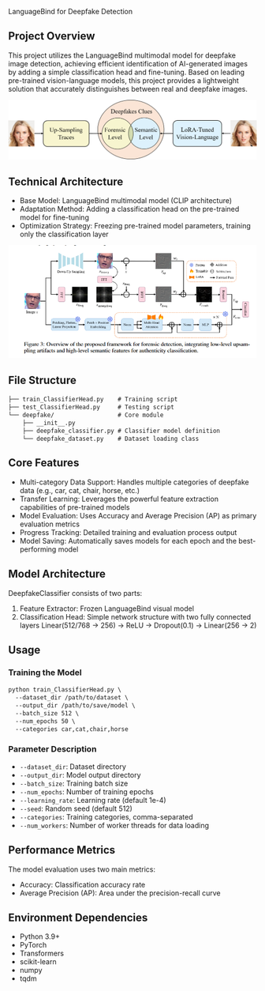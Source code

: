 LanguageBind for Deepfake Detection

## Project Overview
This project utilizes the LanguageBind multimodal model for deepfake image detection, achieving efficient identification of AI-generated images by adding a simple classification head and fine-tuning. Based on leading pre-trained vision-language models, this project provides a lightweight solution that accurately distinguishes between real and deepfake images.

![](images/Fig1.png)

## Technical Architecture
- Base Model: LanguageBind multimodal model (CLIP architecture)
- Adaptation Method: Adding a classification head on the pre-trained model for fine-tuning
- Optimization Strategy: Freezing pre-trained model parameters, training only the classification layer

![](images/architecture.png)

## File Structure
```
├── train_ClassifierHead.py    # Training script
├── test_ClassifierHead.py     # Testing script
└── deepfake/                  # Core module
    ├── __init__.py
    ├── deepfake_classifier.py # Classifier model definition
    └── deepfake_dataset.py    # Dataset loading class
```

## Core Features
- Multi-category Data Support: Handles multiple categories of deepfake data (e.g., car, cat, chair, horse, etc.)
- Transfer Learning: Leverages the powerful feature extraction capabilities of pre-trained models
- Model Evaluation: Uses Accuracy and Average Precision (AP) as primary evaluation metrics
- Progress Tracking: Detailed training and evaluation process output
- Model Saving: Automatically saves models for each epoch and the best-performing model

## Model Architecture
DeepfakeClassifier consists of two parts:

1. Feature Extractor: Frozen LanguageBind visual model
2. Classification Head: Simple network structure with two fully connected layers
   Linear(512/768 -> 256) -> ReLU -> Dropout(0.1) -> Linear(256 -> 2)

## Usage
### Training the Model

```
python train_ClassifierHead.py \
  --dataset_dir /path/to/dataset \
  --output_dir /path/to/save/model \
  --batch_size 512 \
  --num_epochs 50 \
  --categories car,cat,chair,horse
```

### Parameter Description
- `--dataset_dir`: Dataset directory
- `--output_dir`: Model output directory
- `--batch_size`: Training batch size
- `--num_epochs`: Number of training epochs
- `--learning_rate`: Learning rate (default 1e-4)
- `--seed`: Random seed (default 512)
- `--categories`: Training categories, comma-separated
- `--num_workers`: Number of worker threads for data loading

## Performance Metrics
The model evaluation uses two main metrics:

- Accuracy: Classification accuracy rate
- Average Precision (AP): Area under the precision-recall curve

## Environment Dependencies
- Python 3.9+
- PyTorch
- Transformers
- scikit-learn
- numpy
- tqdm
